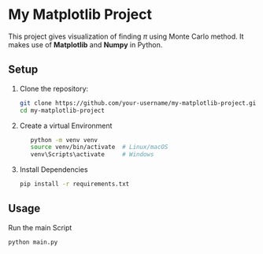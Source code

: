 # My Matplotlib Project

This project gives visualization of finding $\pi$ using Monte Carlo method. It makes use of **Matplotlib** and **Numpy** in Python.

## Setup

1. Clone the repository:
   ```bash
   git clone https://github.com/your-username/my-matplotlib-project.git
   cd my-matplotlib-project
   
2. Create a virtual Environment 
   ```bash
      python -m venv venv
      source venv/bin/activate  # Linux/macOS
      venv\Scripts\activate     # Windows

3. Install Dependencies
   ```bash
   pip install -r requirements.txt
   
## Usage

Run the main Script
   ```bash
   python main.py

